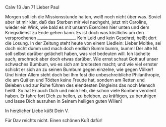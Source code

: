 Calw 13 Jan 71
Lieber Paul

Morgen soll ich die Missionsstunde halten, weiß noch nicht über was. Soviel aber ist mir klar, daß das Sterben mir viel nachgeht, jetzt mit Caroline, wieder ein Wink, wie bald es mit unserm Exerciren hier unten und dem Kriegsdienst zu Ende gehen kann. Es ist doch was köstlichs um den versprochenen ___________________. Kein Leid und kein Geschrei, heißt dort die Losung. In der Zeitung steht heute von einem Liedlein: Lieber Moltke, sei doch nicht dumm und mach doch endlich Bumm bumm, bumm! Der alte M. soll selbst darüber gelächelt haben, was viel bedeuten will. Ich lächelte auch, erschrack aber doch etwas darüber. Wie ernst schaut Gott auf unser schwaches Bumbum, wo es sich am breitesten macht; und wie viel ernster schickt er sich an zu seinen Bumbum gegen einzelne, wie gegen Völker! Und hinter Allem steht doch bei Ihm fest die unbeschreibliche Philanthropie, die am Quälen und Tödten keine Freude hat, sondern am Retten und Beleben und zur Ruhe führen des elendesten Dingleins das noch Mensch heißt. So hat Er auch Dich und mich lieb, die schon viele Bomben verdient haben. Er fahre fort Dich zu heilen, zu beleben, zu kräftigen, zu beruhigen und lasse Dich ausruhen in Seinem heiligen guten Willen!

In herzlicher Liebe küßt
 Dein V.

Für Dav reichts nicht. Einen schönen Kuß dafür!
